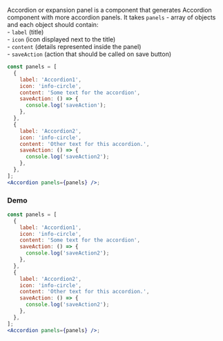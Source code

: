 Accordion or expansion panel is a component that generates Accordion component with more accordion panels. It takes `panels` - array of objects and each object should contain:
<br/>- `label` (title)
<br/>- `icon` (icon displayed next to the title)
<br/>- `content` (details represented inside the panel)
<br/>- `saveAction` (action that should be called on save button)

```jsx static
const panels = [
  {
    label: 'Accordion1',
    icon: 'info-circle',
    content: 'Some text for the accordion',
    saveAction: () => {
      console.log('saveAction');
    },
  },
  {
    label: 'Accordion2',
    icon: 'info-circle',
    content: 'Other text for this accordion.',
    saveAction: () => {
      console.log('saveAction2');
    },
  },
];
<Accordion panels={panels} />;
```

### Demo

```jsx
const panels = [
  {
    label: 'Accordion1',
    icon: 'info-circle',
    content: 'Some text for the accordion',
    saveAction: () => {
      console.log('saveAction2');
    },
  },
  {
    label: 'Accordion2',
    icon: 'info-circle',
    content: 'Other text for this accordion.',
    saveAction: () => {
      console.log('saveAction2');
    },
  },
];
<Accordion panels={panels} />;
```
